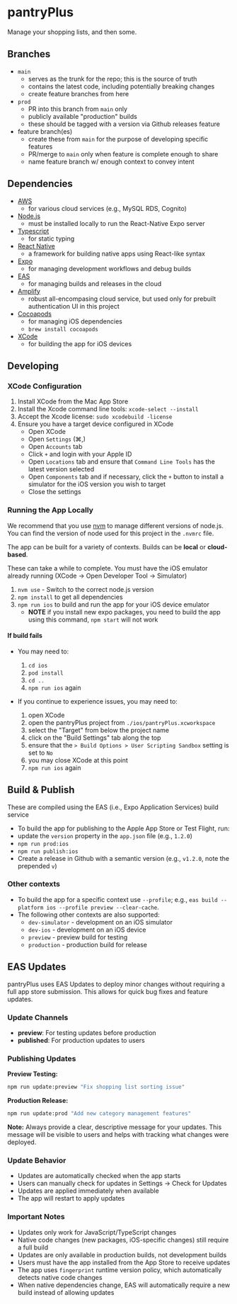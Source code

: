 # pantryPlus

Manage your shopping lists, and then some.

## Branches
* `main`
    - serves as the trunk for the repo; this is the source of truth
    - contains the latest code, including potentially breaking changes
    - create feature branches from here
* `prod`
    - PR into this branch from `main` only
    - publicly available "production" builds
    - these should be tagged with a version via Github releases feature
* feature branch(es)
    - create these from `main` for the purpose of developing specific features
    - PR/merge to `main` only when feature is complete enough to share
    - name feature branch w/ enough context to convey intent

## Dependencies
* [AWS](https://aws.amazon.com/)
    - for various cloud services (e.g., MySQL RDS, Cognito)
* [Node.js](https://nodejs.org/)
    - must be installed locally to run the React-Native Expo server
* [Typescript](https://www.typescriptlang.org/)
    - for static typing
* [React Native](https://reactnative.dev/)
    - a framework for building native apps using React-like syntax
* [Expo](https://expo.dev/)
    - for managing development workflows and debug builds
* [EAS](https://expo.dev/accounts/askewsoft/projects/pantryplus)
    - for managing builds and releases in the cloud
* [Amplify](https://docs.amplify.aws/start/getting-started/setup/q/integration/react-native/)
    - robust all-encompasing cloud service, but used only for prebuilt authentication UI in this project
* [Cocoapods](https://cocoapods.org/)
    - for managing iOS dependencies
    - `brew install cocoapods`
* [XCode](https://developer.apple.com/xcode/)
    - for building the app for iOS devices

## Developing
### XCode Configuration
1. Install XCode from the Mac App Store
1. Install the Xcode command line tools: `xcode-select --install`
1. Accept the Xcode license: `sudo xcodebuild -license`
1. Ensure you have a target device configured in XCode
    - Open XCode
    - Open `Settings` (⌘,)
    - Open `Accounts` tab
    - Click `+` and login with your Apple ID
    - Open `Locations` tab and ensure that `Command Line Tools` has the latest version selected
    - Open `Components` tab and if necessary, click the `+` button to install a simulator for the iOS version you wish to target
    - Close the settings

### Running the App Locally
We recommend that you use [nvm](https://nvm.sh) to manage different versions of node.js.
You can find the version of node used for this project in the `.nvmrc` file.

The app can be built for a variety of contexts. Builds can be **local** or **cloud-based**.

These can take a while to complete. You must have the iOS emulator already running (XCode -> Open Developer Tool -> Simulator)

1. `nvm use` - Switch to the correct node.js version
1. `npm install` to get all dependencies
1. `npm run ios` to build and run the app for your iOS device emulator
    - **NOTE** if you install new expo packages, you need to build the app using this command, `npm start` will not work

#### If build fails

- You may need to:
    1. `cd ios`
    1. `pod install`
    1. `cd ..`
    1. `npm run ios` again

- If you continue to experience issues, you may need to:
    1. open XCode
    1. open the pantryPlus project from `./ios/pantryPlus.xcworkspace`
    1. select the "Target" from below the project name
    1. click on the "Build Settings" tab along the top
    1. ensure that the `> Build Options > User Scripting Sandbox` setting is set to `No`
    1. you may close XCode at this point
    1. `npm run ios` again

## Build & Publish
These are compiled using the EAS (i.e., Expo Application Services) build service
- To build the app for publishing to the Apple App Store or Test Flight, run:
- update the `version` property in the `app.json` file (e.g., `1.2.0`)
- `npm run prod:ios`
- `npm run publish:ios`
- Create a release in Github with a semantic version (e.g., `v1.2.0`, note the prepended `v`)

### Other contexts
- To build the app for a specific context use `--profile`; e.g., `eas build --platform ios --profile preview --clear-cache`.
- The following other contexts are also supported:
    - `dev-simulator` - development on an iOS simulator
    - `dev-ios` - development on an iOS device
    - `preview` - preview build for testing
    - `production` - production build for release

## EAS Updates
pantryPlus uses EAS Updates to deploy minor changes without requiring a full app store submission. This allows for quick bug fixes and feature updates.

### Update Channels
- **preview**: For testing updates before production
- **published**: For production updates to users

### Publishing Updates

**Preview Testing:**
```bash
npm run update:preview "Fix shopping list sorting issue"
```

**Production Release:**
```bash
npm run update:prod "Add new category management features"
```

**Note:** Always provide a clear, descriptive message for your updates. This message will be visible to users and helps with tracking what changes were deployed.

### Update Behavior
- Updates are automatically checked when the app starts
- Users can manually check for updates in Settings → Check for Updates
- Updates are applied immediately when available
- The app will restart to apply updates

### Important Notes
- Updates only work for JavaScript/TypeScript changes
- Native code changes (new packages, iOS-specific changes) still require a full build
- Updates are only available in production builds, not development builds
- Users must have the app installed from the App Store to receive updates
- The app uses `fingerprint` runtime version policy, which automatically detects native code changes
- When native dependencies change, EAS will automatically require a new build instead of allowing updates
